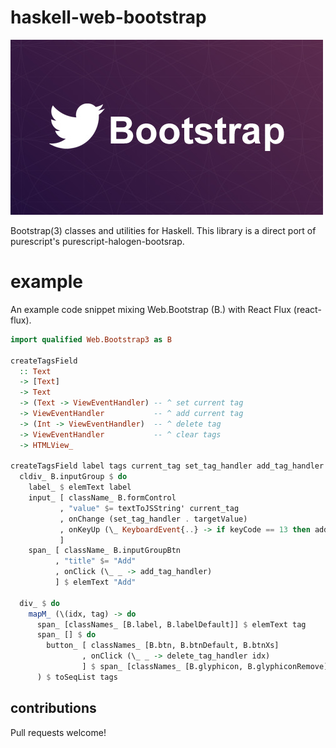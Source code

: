 # haskell-web-bootstrap

![Bootstrap logo](/assets/logo.jpg?raw=true "Bootstrap logo")

Bootstrap(3) classes and utilities for Haskell. This library is a direct port of purescript's purescript-halogen-bootsrap.

# example

An example code snippet mixing Web.Bootstrap (B.) with React Flux (react-flux).

```haskell
import qualified Web.Bootstrap3 as B

createTagsField
  :: Text
  -> [Text]
  -> Text
  -> (Text -> ViewEventHandler) -- ^ set current tag
  -> ViewEventHandler           -- ^ add current tag
  -> (Int -> ViewEventHandler)  -- ^ delete tag
  -> ViewEventHandler           -- ^ clear tags
  -> HTMLView_

createTagsField label tags current_tag set_tag_handler add_tag_handler delete_tag_handler clear_tags_handler = do
  cldiv_ B.inputGroup $ do
    label_ $ elemText label
    input_ [ className_ B.formControl
           , "value" $= textToJSString' current_tag
           , onChange (set_tag_handler . targetValue)
           , onKeyUp (\_ KeyboardEvent{..} -> if keyCode == 13 then add_tag_handler else mempty)
           ]
    span_ [ className_ B.inputGroupBtn
          , "title" $= "Add"
          , onClick (\_ _ -> add_tag_handler)
          ] $ elemText "Add"

  div_ $ do
    mapM_ (\(idx, tag) -> do
      span_ [classNames_ [B.label, B.labelDefault]] $ elemText tag
      span_ [] $ do
        button_ [ classNames_ [B.btn, B.btnDefault, B.btnXs]
                , onClick (\_ _ -> delete_tag_handler idx)
                ] $ span_ [classNames_ [B.glyphicon, B.glyphiconRemove]] $ elemText "✖"
      ) $ toSeqList tags
```

## contributions

Pull requests welcome!
